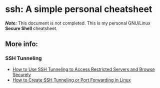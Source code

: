 # ssh: A simple personal cheatsheet

_**Note:**_ This document is not completed.
This is my personal GNU/Linux **Secure Shell** cheatsheet.

## More info:
### SSH Tunneling
* [How to Use SSH Tunneling to Access Restricted Servers and Browse Securely](https://www.tecmint.com/create-ssh-tunneling-port-forwarding-in-linux/)
* [How to Create SSH Tunneling or Port Forwarding in Linux](https://www.tecmint.com/create-ssh-tunneling-port-forwarding-in-linux/)
